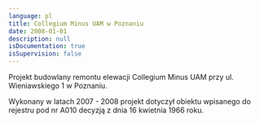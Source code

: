 ```yaml
---
language: pl
title: Collegium Minus UAM w Poznaniu
date: 2008-01-01
description: null
isDocumentation: true
isSupervision: false
---
```


Projekt budowlany remontu elewacji Collegium Minus UAM przy ul. Wieniawskiego 1 w Poznaniu.

Wykonany w latach 2007 - 2008  projekt dotyczył obiektu wpisanego do rejestru pod nr A010 decyzją z dnia 16 kwietnia 1966 roku.
